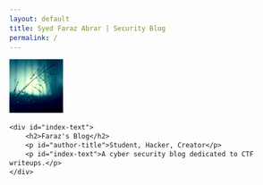 ```yaml
---
layout: default
title: Syed Faraz Abrar | Security Blog
permalink: /
---
```


<div id="index-wrapper">
	<a href="{{ "/about" | prepend: site.baseurl | replace: '//', '/' }}">
		<img id="index-img" src="/images/index-img.jpg" alt="avatar">
	</a>

	<div id="index-text">
		<h2>Faraz's Blog</h2>
		<p id="author-title">Student, Hacker, Creator</p>
		<p id="index-text">A cyber security blog dedicated to CTF writeups.</p>
	</div>

</div>
